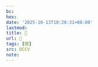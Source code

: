 ```yaml
---
bc:
hex:
date: '2025-10-13T10:28:31+08:00'
lastmod:
title: 􄯮
url: 􄯮
tags: [膯]
src: DCCV
note:
---
```

